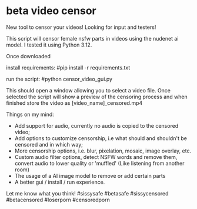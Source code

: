 # beta video censor

New tool to censor your videos! 
Looking for input and testers! 

This script will censor female nsfw parts in videos using the nudenet ai model.
I tested it using Python 3.12.

Once downloaded

install requirements: #pip install -r requirements.txt

run the script: #python censor_video_gui.py

This should open a window allowing you to select a video file.
Once selected the script will show a preview of the censoring process and when finished store the video as [video_name]_censored.mp4

Things on my mind:

- Add support for audio, currently no audio is copied to the censored video;
- Add options to customize censorship, i.e what should and shouldn't be censored and in which way;
- More censorship options, i.e. blur, pixelation, mosaic, image overlay, etc.
- Custom audio filter options, detect NSFW words and remove them, convert audio to lower quality or 'muffled' (Like listening from another room)
- The usage of a AI image model to remove or add certain parts
- A better gui / install / run experience.

Let me know what you think!
#sissysafe #betasafe #sissycensored #betacensored #loserporn #censoredporn
